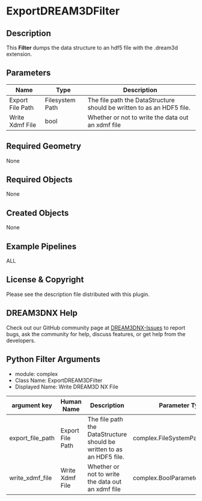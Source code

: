 # ExportDREAM3DFilter

## Description ##

This **Filter** dumps the data structure to an hdf5 file with the .dream3d extension.

## Parameters ##

| Name | Type | Description |
|------|------|-------------|
| Export File Path | Filesystem Path | The file path the DataStructure should be written to as an HDF5 file. |
| Write Xdmf File | bool | Whether or not to write the data out an xdmf file |


## Required Geometry ###

None

## Required Objects ##

None

## Created Objects ##

None

## Example Pipelines ##

ALL

## License & Copyright ##

Please see the description file distributed with this plugin.

## DREAM3DNX Help

Check out our GitHub community page at [DREAM3DNX-Issues](https://github.com/BlueQuartzSoftware/DREAM3DNX-Issues) to report bugs, ask the community for help, discuss features, or get help from the developers.

## Python Filter Arguments

+ module: complex
+ Class Name: ExportDREAM3DFilter
+ Displayed Name: Write DREAM3D NX File

| argument key | Human Name | Description | Parameter Type |
|--------------|------------|-------------|----------------|
| export_file_path | Export File Path | The file path the DataStructure should be written to as an HDF5 file. | complex.FileSystemPathParameter |
| write_xdmf_file | Write Xdmf File | Whether or not to write the data out an xdmf file | complex.BoolParameter |

